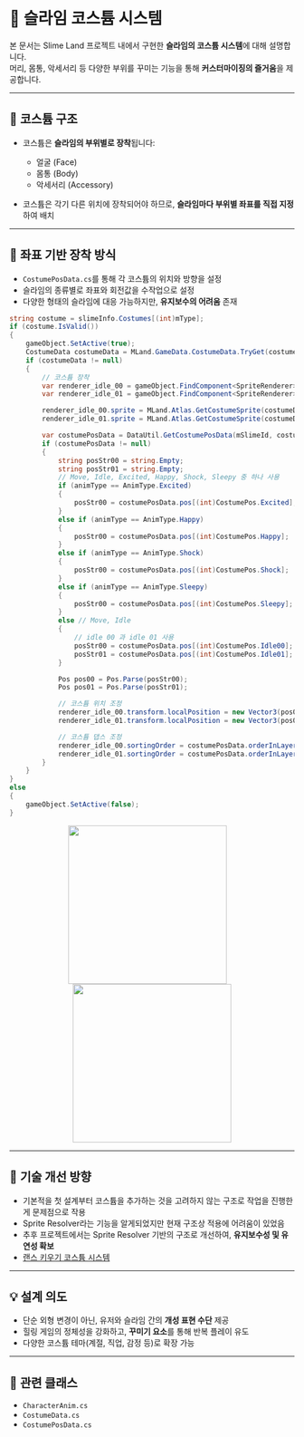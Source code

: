 # 👗 슬라임 코스튬 시스템

본 문서는 Slime Land 프로젝트 내에서 구현한 **슬라임의 코스튬 시스템**에 대해 설명합니다.  
머리, 몸통, 악세서리 등 다양한 부위를 꾸미는 기능을 통해 **커스터마이징의 즐거움**을 제공합니다.

---

## 🧩 코스튬 구조

- 코스튬은 **슬라임의 부위별로 장착**됩니다:
  - 얼굴 (Face)
  - 몸통 (Body)
  - 악세서리 (Accessory)

- 코스튬은 각기 다른 위치에 장착되어야 하므로,
  **슬라임마다 부위별 좌표를 직접 지정**하여 배치

---

## 🔧 좌표 기반 장착 방식

- `CostumePosData.cs`를 통해 각 코스튬의 위치와 방향을 설정
- 슬라임의 종류별로 좌표와 회전값을 수작업으로 설정
- 다양한 형태의 슬라임에 대응 가능하지만, **유지보수의 어려움** 존재

```csharp
string costume = slimeInfo.Costumes[(int)mType];
if (costume.IsValid())
{
    gameObject.SetActive(true);
    CostumeData costumeData = MLand.GameData.CostumeData.TryGet(costume);
    if (costumeData != null)
    {
        // 코스튬 장착
        var renderer_idle_00 = gameObject.FindComponent<SpriteRenderer>($"{mType}_Idle_00");
        var renderer_idle_01 = gameObject.FindComponent<SpriteRenderer>($"{mType}_Idle_01");

        renderer_idle_00.sprite = MLand.Atlas.GetCostumeSprite(costumeData.spriteImg);
        renderer_idle_01.sprite = MLand.Atlas.GetCostumeSprite(costumeData.spriteImg2);

        var costumePosData = DataUtil.GetCostumePosData(mSlimeId, costume);
        if (costumePosData != null)
        {
            string posStr00 = string.Empty;
            string posStr01 = string.Empty;
            // Move, Idle, Excited, Happy, Shock, Sleepy 중 하나 사용
            if (animType == AnimType.Excited)
            {
                posStr00 = costumePosData.pos[(int)CostumePos.Excited];
            }
            else if (animType == AnimType.Happy)
            {
                posStr00 = costumePosData.pos[(int)CostumePos.Happy];
            }
            else if (animType == AnimType.Shock)
            {
                posStr00 = costumePosData.pos[(int)CostumePos.Shock];
            }
            else if (animType == AnimType.Sleepy)
            {
                posStr00 = costumePosData.pos[(int)CostumePos.Sleepy];
            }
            else // Move, Idle
            {
                // idle 00 과 idle 01 사용
                posStr00 = costumePosData.pos[(int)CostumePos.Idle00];
                posStr01 = costumePosData.pos[(int)CostumePos.Idle01];
            }

            Pos pos00 = Pos.Parse(posStr00);
            Pos pos01 = Pos.Parse(posStr01);

            // 코스튬 위치 조정
            renderer_idle_00.transform.localPosition = new Vector3(pos00.X, pos00.Y);
            renderer_idle_01.transform.localPosition = new Vector3(pos01.X, pos01.Y);

            // 코스튬 댑스 조정
            renderer_idle_00.sortingOrder = costumePosData.orderInLayer;
            renderer_idle_01.sortingOrder = costumePosData.orderInLayer;
        }
    }
}
else
{
    gameObject.SetActive(false);
}
```

<p align="center">
  <img src="https://github.com/user-attachments/assets/60ed4b74-f8f8-45da-8ca6-e3cab539d849" width="280" style="margin-right: 16px;" />
  <img src="https://github.com/user-attachments/assets/3074f5a7-7428-4ebe-b0aa-7f17c750e34d" width="280"/>
</p>

---

## 🧠 기술 개선 방향

- 기본적을 첫 설계부터 코스튬을 추가하는 것을 고려하지 않는 구조로 작업을 진행한게 문제점으로 작용
- Sprite Resolver라는 기능을 알게되었지만 현재 구조상 적용에 어려움이 있었음
- 추후 프로젝트에서는 Sprite Resolver 기반의 구조로 개선하여, **유지보수성 및 유연성 확보**
- [랜스 키우기 코스튬 시스템](./Docs/CostumeSystem.md)

---

## 💡 설계 의도

- 단순 외형 변경이 아닌, 유저와 슬라임 간의 **개성 표현 수단** 제공
- 힐링 게임의 정체성을 강화하고, **꾸미기 요소**를 통해 반복 플레이 유도
- 다양한 코스튬 테마(계절, 직업, 감정 등)로 확장 가능

---

## 📁 관련 클래스

- `CharacterAnim.cs`  
- `CostumeData.cs`
- `CostumePosData.cs`
